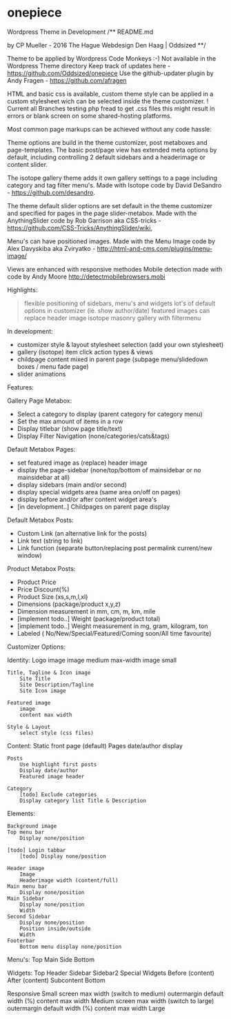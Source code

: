 # onepiece
Wordpress Theme in Development
/**
README.md

by CP Mueller - 2016 The Hague 
Webdesign Den Haag | Oddsized
**/

Theme to be applied by Wordpress Code Monkeys :-)
  Not available in the Wordpress Theme directory
  Keep track of updates here - https://github.com/Oddsized/onepiece
  Use the github-updater plugin by Andy Fragen - https://github.com/afragen

HTML and basic css is available, custom theme style can be applied in a custom stylesheet wich can be selected inside the theme customizer. ! Current all Branches testing php fread to get .css files this might result in errors or blank screen on some shared-hosting platforms.

Most common page markups can be achieved without any code hassle:

Theme options are build in the theme customizer, post metaboxes and page-templates.
The basic post/page view has extended meta options by default, including controlling 2 default sidebars and a headerimage or content slider. 

The isotope gallery theme adds it own gallery settings to a page including category and tag filter menu's.
Made with Isotope code by David DeSandro - https://github.com/desandro. 

The theme default slider options are set default in the theme customizer and specified for pages in the page slider-metabox. Made with the AnythingSlider code by Rob Garrison aka CSS-tricks - https://github.com/CSS-Tricks/AnythingSlider/wiki, 

Menu's can have positioned images.
Made with the Menu Image code by Alex Davyskiba aka Zviryatko - http://html-and-cms.com/plugins/menu-image/

Views are enhanced with responsive methodes
Mobile detection made with code by Andy Moore http://detectmobilebrowsers.mobi 


Highlights:

> flexible positioning of sidebars, menu's and widgets
> lot's of default options in customizer (ie. show author/date)
> featured images can replace header image
> isotope masonry gallery with filtermenu

In development:

- customizer style & layout stylesheet selection (add your own stylesheet)
- gallery (isotope) item click action types & views
- childpage content mixed in parent page (subpage menu/slidedown boxes / menu fade page)
- slider animations



Features:


Gallery Page Metabox:
- Select a category to display (parent category for category menu)
- Set the max amount of items in a row
- Display titlebar (show page title/text) 
- Display Filter Navigation (none/categories/cats&tags)


Default Metabox Pages:
- set featured image as (replace) header image 
- display the page-sidebar (none/top/bottom of mainsidebar or no mainsidebar at all)
- display sidebars (main and/or second)
- display special widgets area (same area on/off on pages)
- display before and/or after content widget area's
- [in development..] Childpages on parent page display


Default Metabox Posts:
- Custom Link (an  alternative link for the posts)
- Link text (string to link) 
- Link function (separate button/replacing post permalink current/new window)


Product Metabox Posts:
- Product Price  
- Price Discount(%)  
- Product Size  (xs,s,m,l,xl)
- Dimensions (package/product x,y,z) 
- Dimension measurement in mm, cm, m, km, mile
- [implement todo..] Weight (package/product total)  
- [implement todo..] Weight measurement in mg, gram, kilogram, ton
- Labeled ( No/New/Special/Featured/Coming soon/All time favourite)


Customizer Options:

Identity:
    Logo image 
        image medium
    	max-width
        image small
    
    Title, Tagline & Icon image
        Site Title
        Site Description/Tagline
        Site Icon image
    
    Featured image
        image
		content max width
		
	Style & Layout
	    select style (css files)
	   
Content:
    Static front page (default)
    Pages
        date/author display

    Posts
        Use highlight first posts
        Display date/author
        Featured image header
        
    Category
        [todo] Exclude categories
        Display category list Title & Description 

   
Elements:

    Background image    
    Top menu bar
        Display none/position  
    
    [todo] Login tabbar    
        [todo] Display none/position
      
    Header image
		Image
		Headerimage width (content/full)
    Main menu bar
        Display none/position
    Main Sidebar
        Display none/position
        Width       
    Second Sidebar
        Display none/position
        Position inside/outside
        Width
    Footerbar
        Bottom menu display none/position

Menu's:
    Top
    Main
    Side
    Bottom
    
Widgets:
    Top
    Header
    Sidebar
    Sidebar2
    Special Widgets
    Before (content)
    After (content)
    Subcontent
    Bottom

Responsive
	Small
		screen max width (switch to medium)
		outermargin default width (%)
		content max width
	Medium
		screen max width (switch to large)
		outermargin default width (%)
		content max width
	Large
